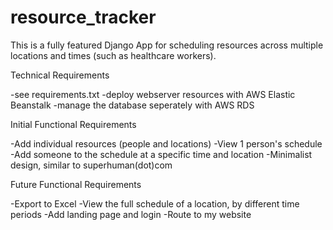 # resource_tracker

This is a fully featured Django App for scheduling resources across multiple locations and times (such as healthcare workers).

Technical Requirements

-see requirements.txt
-deploy webserver resources with AWS Elastic Beanstalk
-manage the database seperately with AWS RDS

Initial Functional Requirements

-Add individual resources (people and locations)
-View 1 person's schedule
-Add someone to the schedule at a specific time and location
-Minimalist design, similar to superhuman(dot)com

Future Functional Requirements

-Export to Excel
-View the full schedule of a location, by different time periods
-Add landing page and login
-Route to my website
